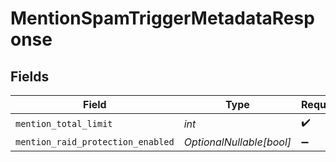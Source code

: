# MentionSpamTriggerMetadataResponse


## Fields

| Field                             | Type                              | Required                          | Description                       |
| --------------------------------- | --------------------------------- | --------------------------------- | --------------------------------- |
| `mention_total_limit`             | *int*                             | :heavy_check_mark:                | N/A                               |
| `mention_raid_protection_enabled` | *OptionalNullable[bool]*          | :heavy_minus_sign:                | N/A                               |